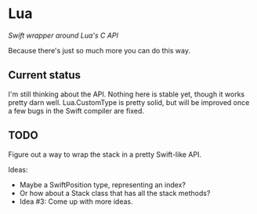 # Lua

*Swift wrapper around Lua's C API*

Because there's just so much more you can do this way.

## Current status

I'm still thinking about the API. Nothing here is stable yet, though
it works pretty darn well. Lua.CustomType is pretty solid, but will be
improved once a few bugs in the Swift compiler are fixed.

## TODO

Figure out a way to wrap the stack in a pretty Swift-like API.

Ideas:

- Maybe a SwiftPosition type, representing an index?
- Or how about a Stack class that has all the stack methods?
- Idea #3: Come up with more ideas.
